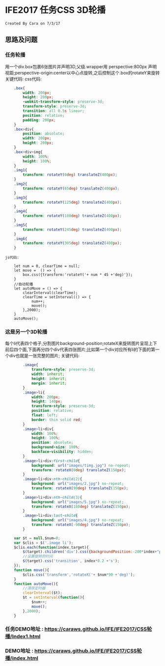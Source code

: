 # IFE2017 任务CSS 3D轮播
    Created By Cara on 7/3/17

## 思路及问题

### 任务轮播
用一个div.box包裹6张图片并声明3D,父级.wrapper用 perspective:800px 声明视距;perspective-origin:center以中心点旋转,之后控制这个.box的rotateY来旋转
关键代码:
    css代码:
``` css
    .box{
		width: 200px;
		height: 200px;
		-webkit-transform-style: preserve-3d;
		transform-style: preserve-3d;
		transition: all 0.5s linear;
		position: relative;
		padding: 200px;
	}
	.box>div{
		position: absolute;
		width: 200px;
		height: 200px;
	}
	.box>div>img{
		width: 100%;
		height: 100%;
	}
	.img1{
		transform: rotateY(0deg) translateZ(400px);
	}
	.img2{
		transform: rotateY(65deg) translateZ(400px);
	}
	.img3{
		transform: rotateY(125deg) translateZ(400px);
	}
	.img4{
		transform: rotateY(180deg) translateZ(400px);
	}
	.img5{
		transform: rotateY(245deg) translateZ(400px);
	}
	.img6{
		transform: rotateY(305deg) translateZ(400px);
	}
```
    js代码:
```
    let num = 0, clearTime = null;
    let move =  () => {
		box.css({transform:'rotateY('+ num * 45 +'deg)'});
	}
	//自动轮播
	let autoMove = () => {
		clearInterval(clearTime);
		clearTime = setInterval(() => {
			num++;
			move();
		},2000);
	}
	autoMove();
```

### 这是另一个3D轮播
 每个li代表四个格子,分割图片background-position;rotateX来旋转图片呈现上下前后四个面,下面再分四个div代表四张图片;比如第一个div对应所有li的下面的第一个div也就是一张完整的图片;
关键代码:
```css
        .image{
			transform-style: preserve-3d;
			width: inherit;
			height: inherit;
			margin: inherit;
		}
		.image>li{
			width: 200px;
			height: 140px;
			transform-style: preserve-3d;
			position: relative;
			float: left;
			border: thin solid red;
		}
		.image>li>div{
			width: 100%;
			height: 100%;
			position: absolute;
			background-size: 100%;
			backface-visibility: hidden;
		}
		.image>li>div:first-child{
			background: url("images/timg.jpg") no-repeat;
			transform: rotateX(0deg) translateZ(150px);
		}
		.image>li>div:nth-child(2){
			background: url("images/2.jpg") no-repeat;
			transform: rotateX(90deg) translateZ(150px);
		}
		.image>li>div:nth-child(3){
			background: url("images/5.jpg") no-repeat;
			transform: rotateX(180deg) translateZ(150px);
		}
		.image>li>div:last-child{
			background: url("images/4.jpg") no-repeat;
			transform: rotateX(-90deg) translateZ(150px);
		}
```
```js
    var $t = null,$num=0;
	var $clis = $('.image li');
	$clis.each(function(index,target){
	    $(target).children('div').css({backgroundPosition:-200*index+"px"});
	    //设置旋转的时间
	    $(target).css('transition', index*0.2 +'s');
	});
	function move(){
	    $clis.css('transform','rotateX('+ $num*90 +'deg)');
	}
	function autoMove(){
	    //清除定时器
	    clearInterval($t);
	    $t = setInterval(function(){
	        $num++;
	        move();
	    },2000);
	}
```

### 任务DEMO地址 : https://caraws.github.io/IFE/IFE2017/CSS轮播/Index1.html

### DEMO地址 : https://caraws.github.io/IFE/IFE2017/CSS轮播/index.html
